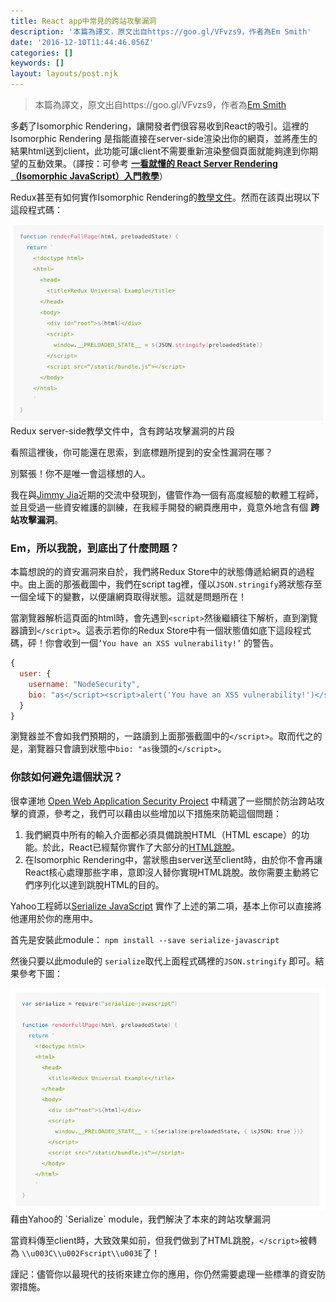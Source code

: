 ```yaml
---
title: React app中常見的跨站攻擊漏洞
description: '本篇為譯文，原文出自https://goo.gl/VFvzs9，作者為Em Smith'
date: '2016-12-10T11:44:46.056Z'
categories: []
keywords: []
layout: layouts/post.njk
---
```


> 本篇為譯文，原文出自https://goo.gl/VFvzs9，作者為[Em Smith](https://medium.com/u/d73cc34e8ee)

多虧了Isomorphic Rendering，讓開發者們很容易收到React的吸引。這裡的Isomorphic Rendering 是指能直接在server-side渲染出你的網頁，並將產生的結果html送到client，此功能可讓client不需要重新渲染整個頁面就能夠達到你期望的互動效果。（譯按：可參考 [**一看就懂的 React Server Rendering（Isomorphic JavaScript）入門教學**](http://blog.techbridge.cc/2016/08/27/react-redux-immutablejs-node-server-isomorphic-tutorial/)）

Redux甚至有如何實作Isomorphic Rendering的[教學文件](http://redux.js.org/docs/recipes/ServerRendering.html)。然而在該頁出現以下這段程式碼：

![Redux server-side教學文件中，含有跨站攻擊漏洞的片段](./1__30HMtDWQ9Erij96c0oOKJg.png)
Redux server-side教學文件中，含有跨站攻擊漏洞的片段

看照這裡後，你可能還在思索，到底標題所提到的安全性漏洞在哪？

別緊張！你不是唯一會這樣想的人。

我在與[Jimmy Jia](https://twitter.com/jimmy_jia)近期的交流中發現到，儘管作為一個有高度經驗的軟體工程師，並且受過一些資安維護的訓練，在我經手開發的網頁應用中，竟意外地含有個 **跨站攻擊漏洞**。

### Em，所以我說，到底出了什麼問題？

本篇想說的的資安漏洞來自於，我們將Redux Store中的狀態傳遞給網頁的過程中。由上面的那張截圖中，我們在script tag裡，僅以`JSON.stringify`將狀態存至一個全域下的變數，以便讓網頁取得狀態。這就是問題所在！

當瀏覽器解析這頁面的html時，會先遇到`<script>`然後繼續往下解析，直到瀏覽器讀到`</script>`。這表示若你的Redux Store中有一個狀態值如底下這段程式碼，砰！你會收到一個`’You have an XSS vulnerability!’` 的警告。

```js
{
  user: {
    username: "NodeSecurity",
    bio: "as</script><script>alert('You have an XSS vulnerability!')</script>"
  }
}
```

瀏覽器並不會如我們預期的，一路讀到上面那張截圖中的`</script>`。取而代之的是，瀏覽器只會讀到狀態中`bio: "as`後頭的`</script>`。

### 你該如何避免這個狀況？

很幸運地 [Open Web Application Security Project](https://www.owasp.org/index.php/About_OWASP) 中精選了一些關於防治跨站攻擊的資源，參考之，我們可以藉由以些增加以下措施來防範這個問題：

1.  我們網頁中所有的輸入介面都必須具備跳脫HTML（HTML escape）的功能。於此，React已經幫你實作了大部分的[HTML跳脫](https://facebook.github.io/react/docs/introducing-jsx.html#jsx-prevents-injection-attacks)。
2.  在Isomorphic Rendering中，當狀態由server送至client時，由於你不會再讓React核心處理那些字串，意即沒人替你實現HTML跳脫。故你需要主動將它們序列化以達到跳脫HTML的目的。

Yahoo工程師以[Serialize JavaScript](https://github.com/yahoo/serialize-javascript) 實作了上述的第二項，基本上你可以直接將他運用於你的應用中。

首先是安裝此module： `npm install --save serialize-javascript`

然後只要以此module的 `serialize`取代上面程式碼裡的`JSON.stringify` 即可。結果參考下圖：

![藉由Yahoo的 \`Serialize\` module，我們解決了本來的跨站攻擊漏洞](./1__SpWrNu__8P29iUVyFQ3ZYhw.png)
藉由Yahoo的 \`Serialize\` module，我們解決了本來的跨站攻擊漏洞

當資料傳至client時，大致效果如前，但我們做到了HTML跳脫，`</script>`被轉為 `\\u003C\\u002Fscript\\u003E`了！

謹記：儘管你以最現代的技術來建立你的應用，你仍然需要處理一些標準的資安防禦措施。
